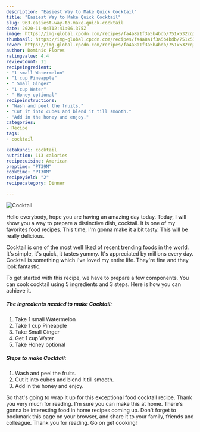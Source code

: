 ```yaml
---
description: "Easiest Way to Make Quick Cocktail"
title: "Easiest Way to Make Quick Cocktail"
slug: 963-easiest-way-to-make-quick-cocktail
date: 2020-11-04T12:41:06.375Z
image: https://img-global.cpcdn.com/recipes/fa4a8a1f3a5b4bdb/751x532cq70/cocktail-recipe-main-photo.jpg
thumbnail: https://img-global.cpcdn.com/recipes/fa4a8a1f3a5b4bdb/751x532cq70/cocktail-recipe-main-photo.jpg
cover: https://img-global.cpcdn.com/recipes/fa4a8a1f3a5b4bdb/751x532cq70/cocktail-recipe-main-photo.jpg
author: Dominic Flores
ratingvalue: 4.4
reviewcount: 11
recipeingredient:
- "1 small Watermelon"
- "1 cup Pineapple"
- " Small Ginger"
- "1 cup Water"
- " Honey optional"
recipeinstructions:
- "Wash and peel the fruits."
- "Cut it into cubes and blend it till smooth."
- "Add in the honey and enjoy."
categories:
- Recipe
tags:
- cocktail

katakunci: cocktail 
nutrition: 113 calories
recipecuisine: American
preptime: "PT39M"
cooktime: "PT30M"
recipeyield: "2"
recipecategory: Dinner

---
```



![Cocktail](https://img-global.cpcdn.com/recipes/fa4a8a1f3a5b4bdb/751x532cq70/cocktail-recipe-main-photo.jpg)

Hello everybody, hope you are having an amazing day today. Today, I will show you a way to prepare a distinctive dish, cocktail. It is one of my favorites food recipes. This time, I'm gonna make it a bit tasty. This will be really delicious.



Cocktail is one of the most well liked of recent trending foods in the world. It's simple, it's quick, it tastes yummy. It's appreciated by millions every day. Cocktail is something which I've loved my entire life. They're fine and they look fantastic.


To get started with this recipe, we have to prepare a few components. You can cook cocktail using 5 ingredients and 3 steps. Here is how you can achieve it.

<!--inarticleads1-->

##### The ingredients needed to make Cocktail:

1. Take 1 small Watermelon
1. Take 1 cup Pineapple
1. Take  Small Ginger
1. Get 1 cup Water
1. Take  Honey optional




<!--inarticleads2-->

##### Steps to make Cocktail:

1. Wash and peel the fruits.
1. Cut it into cubes and blend it till smooth.
1. Add in the honey and enjoy.




So that's going to wrap it up for this exceptional food cocktail recipe. Thank you very much for reading. I'm sure you can make this at home. There's gonna be interesting food in home recipes coming up. Don't forget to bookmark this page on your browser, and share it to your family, friends and colleague. Thank you for reading. Go on get cooking!
